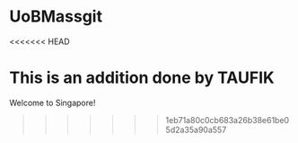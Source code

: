 # UoBMassgit

<<<<<<< HEAD


This is an addition done by TAUFIK
=======
Welcome to Singapore!
>>>>>>> 1eb71a80c0cb683a26b38e61be05d2a35a90a557
